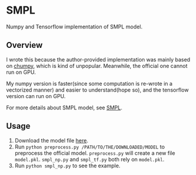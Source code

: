 # SMPL
Numpy and Tensorflow implementation of SMPL model. 

## Overview

I wrote this because the author-provided implementation was mainly based on [chumpy](https://github.com/mattloper/chumpy), which is kind of unpopular. Meanwhile, the official one cannot run on GPU.  

My numpy version is faster(since some computation is re-wrote in a vectorized manner) and easier to understand(hope so), and the tensorflow version can run on GPU.

For more details about SMPL model, see [SMPL](http://smpl.is.tue.mpg.de/).

## Usage

1. Download the model file [here](http://smpl.is.tue.mpg.de/downloads).
2. Run `python preprocess.py /PATH/TO/THE/DOWNLOADED/MODEL` to preprocess the official model. `preprocess.py` will create a new file `model.pkl`. `smpl_np.py` and `smpl_tf.py` both rely on `model.pkl`.
3. Run `python smpl_np.py` to see the example.
